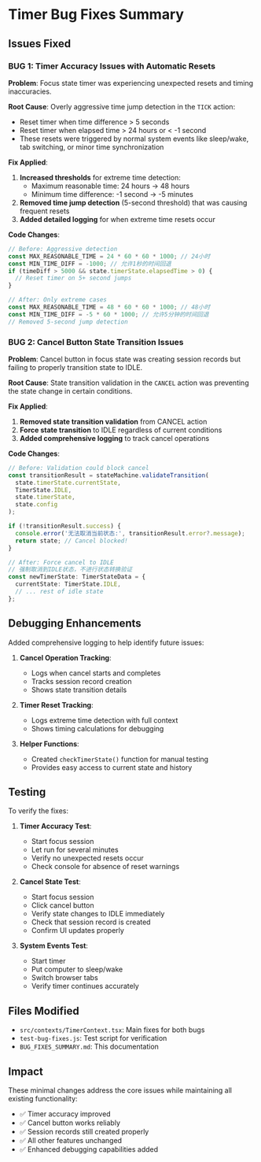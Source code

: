 # Timer Bug Fixes Summary

## Issues Fixed

### BUG 1: Timer Accuracy Issues with Automatic Resets

**Problem**: Focus state timer was experiencing unexpected resets and timing inaccuracies.

**Root Cause**: Overly aggressive time jump detection in the `TICK` action:
- Reset timer when time difference > 5 seconds
- Reset timer when elapsed time > 24 hours or < -1 second
- These resets were triggered by normal system events like sleep/wake, tab switching, or minor time synchronization

**Fix Applied**:
1. **Increased thresholds** for extreme time detection:
   - Maximum reasonable time: 24 hours → 48 hours
   - Minimum time difference: -1 second → -5 minutes
2. **Removed time jump detection** (5-second threshold) that was causing frequent resets
3. **Added detailed logging** for when extreme time resets occur

**Code Changes**:
```typescript
// Before: Aggressive detection
const MAX_REASONABLE_TIME = 24 * 60 * 60 * 1000; // 24小时
const MIN_TIME_DIFF = -1000; // 允许1秒的时间回退
if (timeDiff > 5000 && state.timerState.elapsedTime > 0) {
  // Reset timer on 5+ second jumps
}

// After: Only extreme cases
const MAX_REASONABLE_TIME = 48 * 60 * 60 * 1000; // 48小时
const MIN_TIME_DIFF = -5 * 60 * 1000; // 允许5分钟的时间回退
// Removed 5-second jump detection
```

### BUG 2: Cancel Button State Transition Issues

**Problem**: Cancel button in focus state was creating session records but failing to properly transition state to IDLE.

**Root Cause**: State transition validation in the `CANCEL` action was preventing the state change in certain conditions.

**Fix Applied**:
1. **Removed state transition validation** from CANCEL action
2. **Force state transition** to IDLE regardless of current conditions
3. **Added comprehensive logging** to track cancel operations

**Code Changes**:
```typescript
// Before: Validation could block cancel
const transitionResult = stateMachine.validateTransition(
  state.timerState.currentState,
  TimerState.IDLE,
  state.timerState,
  state.config
);

if (!transitionResult.success) {
  console.error('无法取消当前状态:', transitionResult.error?.message);
  return state; // Cancel blocked!
}

// After: Force cancel to IDLE
// 强制取消到IDLE状态，不进行状态转换验证
const newTimerState: TimerStateData = {
  currentState: TimerState.IDLE,
  // ... rest of idle state
};
```

## Debugging Enhancements

Added comprehensive logging to help identify future issues:

1. **Cancel Operation Tracking**:
   - Logs when cancel starts and completes
   - Tracks session record creation
   - Shows state transition details

2. **Timer Reset Tracking**:
   - Logs extreme time detection with full context
   - Shows timing calculations for debugging

3. **Helper Functions**:
   - Created `checkTimerState()` function for manual testing
   - Provides easy access to current state and history

## Testing

To verify the fixes:

1. **Timer Accuracy Test**:
   - Start focus session
   - Let run for several minutes
   - Verify no unexpected resets occur
   - Check console for absence of reset warnings

2. **Cancel State Test**:
   - Start focus session
   - Click cancel button
   - Verify state changes to IDLE immediately
   - Check that session record is created
   - Confirm UI updates properly

3. **System Events Test**:
   - Start timer
   - Put computer to sleep/wake
   - Switch browser tabs
   - Verify timer continues accurately

## Files Modified

- `src/contexts/TimerContext.tsx`: Main fixes for both bugs
- `test-bug-fixes.js`: Test script for verification
- `BUG_FIXES_SUMMARY.md`: This documentation

## Impact

These minimal changes address the core issues while maintaining all existing functionality:
- ✅ Timer accuracy improved
- ✅ Cancel button works reliably
- ✅ Session records still created properly
- ✅ All other features unchanged
- ✅ Enhanced debugging capabilities added